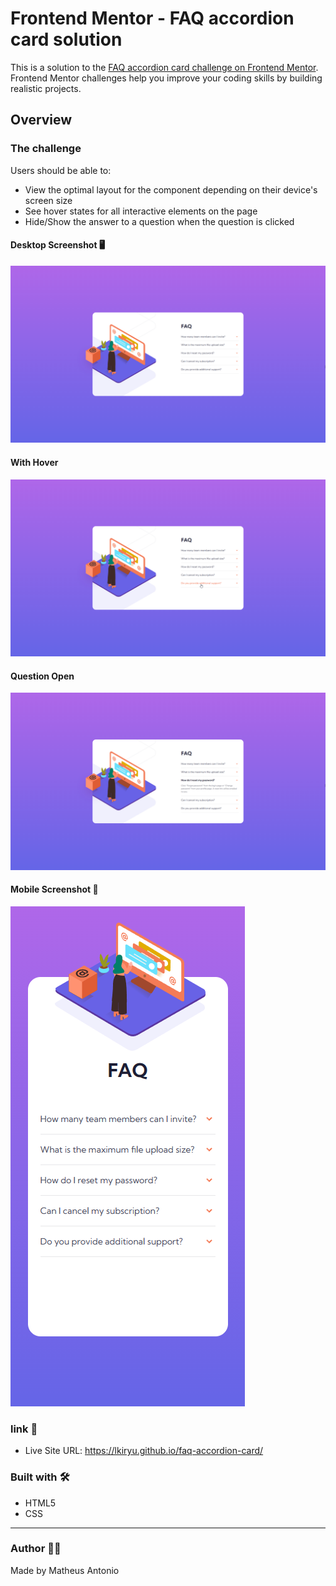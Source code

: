 # Frontend Mentor - FAQ accordion card solution

This is a solution to the [FAQ accordion card challenge on Frontend Mentor](https://www.frontendmentor.io/challenges/faq-accordion-card-XlyjD0Oam). Frontend Mentor challenges help you improve your coding skills by building realistic projects. 

## Overview

### The challenge

Users should be able to:

- View the optimal layout for the component depending on their device's screen size
- See hover states for all interactive elements on the page
- Hide/Show the answer to a question when the question is clicked

#### Desktop Screenshot 🖥️

<img src="./src/images/desktop-screenshot.png">

#### With Hover
<img src="./src/images/with-hover.png">

#### Question Open

<img src="./src/images/question-open.png">

#### Mobile Screenshot 📱

<img src="./src/images/mobile-screenshot.png">

### link 🔗

- Live Site URL: https://lkiryu.github.io/faq-accordion-card/

### Built with 🛠️
- HTML5
- CSS
---
### Author 👨‍💻
 Made by Matheus Antonio